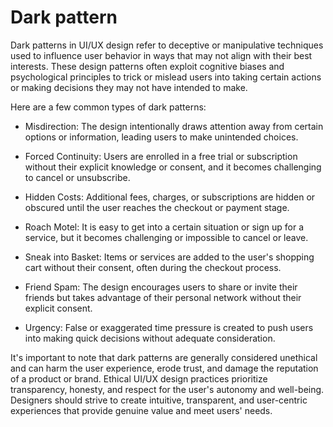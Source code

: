 # Dark pattern

Dark patterns in UI/UX design refer to deceptive or manipulative techniques used to influence user behavior in ways that may not align with their best interests. These design patterns often exploit cognitive biases and psychological principles to trick or mislead users into taking certain actions or making decisions they may not have intended to make.

Here are a few common types of dark patterns:

* Misdirection: The design intentionally draws attention away from certain options or information, leading users to make unintended choices.

* Forced Continuity: Users are enrolled in a free trial or subscription without their explicit knowledge or consent, and it becomes challenging to cancel or unsubscribe.

* Hidden Costs: Additional fees, charges, or subscriptions are hidden or obscured until the user reaches the checkout or payment stage.

* Roach Motel: It is easy to get into a certain situation or sign up for a service, but it becomes challenging or impossible to cancel or leave.

* Sneak into Basket: Items or services are added to the user's shopping cart without their consent, often during the checkout process.

* Friend Spam: The design encourages users to share or invite their friends but takes advantage of their personal network without their explicit consent.

* Urgency: False or exaggerated time pressure is created to push users into making quick decisions without adequate consideration.

It's important to note that dark patterns are generally considered unethical and can harm the user experience, erode trust, and damage the reputation of a product or brand. Ethical UI/UX design practices prioritize transparency, honesty, and respect for the user's autonomy and well-being. Designers should strive to create intuitive, transparent, and user-centric experiences that provide genuine value and meet users' needs.